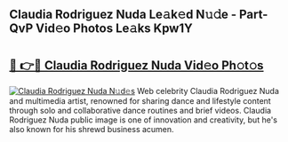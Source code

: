 ## Claudia Rodriguez Nuda Le𝚊k𝚎d N𝚞𝚍e - Part-QvP Vid𝚎o Photos Le𝚊ks Kpw1Y

# <h2><a href="http://fbfg4k.evod.top/?m=Claudia+Rodriguez+Nuda">🔗 👉🔴 Claudia Rodriguez Nuda Vid𝚎o Ph𝚘t𝚘s</a></h2>

[![Claudia Rodriguez Nuda N𝚞d𝚎s](https://i.imgur.com/8V9OHl7.gif)](http://fbfg4k.evod.top/?m=Claudia+Rodriguez+Nuda)
Web celebrity Claudia Rodriguez Nuda and multimedia artist, renowned for sharing dance and lifestyle content through solo and collaborative dance routines and brief videos. Claudia Rodriguez Nuda public image is one of innovation and creativity, but he's also known for his shrewd business acumen. 
